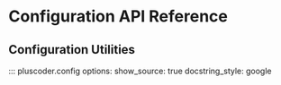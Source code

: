 
# Configuration API Reference

## Configuration Utilities

::: pluscoder.config
    options:
      show_source: true
      docstring_style: google
